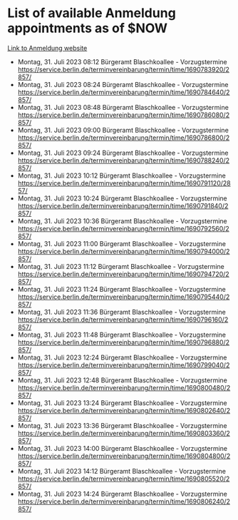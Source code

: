 # List of available Anmeldung appointments as of $NOW
[Link to Anmeldung website](https://service.berlin.de/terminvereinbarung/termin/tag.php?termin=1&anliegen[]=120686&dienstleisterlist=122210,122217,327316,122219,327312,122227,327314,122231,327346,122243,327348,122254,122252,329742,122260,329745,122262,329748,122271,327278,122273,327274,122277,327276,330436,122280,327294,122282,327290,122284,327292,122291,327270,122285,327266,122286,327264,122296,327268,150230,329760,122297,327286,122294,327284,122312,329763,122314,329775,122304,327330,122311,327334,122309,327332,317869,122281,327352,122279,329772,122283,122276,327324,122274,327326,122267,329766,122246,327318,122251,327320,122257,327322,122208,327298,122226,327300&herkunft=http%3A%2F%2Fservice.berlin.de%2Fdienstleistung%2F120686%2F)
- Montag, 31. Juli 2023 08:12 Bürgeramt Blaschkoallee - Vorzugstermine https://service.berlin.de/terminvereinbarung/termin/time/1690783920/2857/
- Montag, 31. Juli 2023 08:24 Bürgeramt Blaschkoallee - Vorzugstermine https://service.berlin.de/terminvereinbarung/termin/time/1690784640/2857/
- Montag, 31. Juli 2023 08:48 Bürgeramt Blaschkoallee - Vorzugstermine https://service.berlin.de/terminvereinbarung/termin/time/1690786080/2857/
- Montag, 31. Juli 2023 09:00 Bürgeramt Blaschkoallee - Vorzugstermine https://service.berlin.de/terminvereinbarung/termin/time/1690786800/2857/
- Montag, 31. Juli 2023 09:24 Bürgeramt Blaschkoallee - Vorzugstermine https://service.berlin.de/terminvereinbarung/termin/time/1690788240/2857/
- Montag, 31. Juli 2023 10:12 Bürgeramt Blaschkoallee - Vorzugstermine https://service.berlin.de/terminvereinbarung/termin/time/1690791120/2857/
- Montag, 31. Juli 2023 10:24 Bürgeramt Blaschkoallee - Vorzugstermine https://service.berlin.de/terminvereinbarung/termin/time/1690791840/2857/
- Montag, 31. Juli 2023 10:36 Bürgeramt Blaschkoallee - Vorzugstermine https://service.berlin.de/terminvereinbarung/termin/time/1690792560/2857/
- Montag, 31. Juli 2023 11:00 Bürgeramt Blaschkoallee - Vorzugstermine https://service.berlin.de/terminvereinbarung/termin/time/1690794000/2857/
- Montag, 31. Juli 2023 11:12 Bürgeramt Blaschkoallee - Vorzugstermine https://service.berlin.de/terminvereinbarung/termin/time/1690794720/2857/
- Montag, 31. Juli 2023 11:24 Bürgeramt Blaschkoallee - Vorzugstermine https://service.berlin.de/terminvereinbarung/termin/time/1690795440/2857/
- Montag, 31. Juli 2023 11:36 Bürgeramt Blaschkoallee - Vorzugstermine https://service.berlin.de/terminvereinbarung/termin/time/1690796160/2857/
- Montag, 31. Juli 2023 11:48 Bürgeramt Blaschkoallee - Vorzugstermine https://service.berlin.de/terminvereinbarung/termin/time/1690796880/2857/
- Montag, 31. Juli 2023 12:24 Bürgeramt Blaschkoallee - Vorzugstermine https://service.berlin.de/terminvereinbarung/termin/time/1690799040/2857/
- Montag, 31. Juli 2023 12:48 Bürgeramt Blaschkoallee - Vorzugstermine https://service.berlin.de/terminvereinbarung/termin/time/1690800480/2857/
- Montag, 31. Juli 2023 13:24 Bürgeramt Blaschkoallee - Vorzugstermine https://service.berlin.de/terminvereinbarung/termin/time/1690802640/2857/
- Montag, 31. Juli 2023 13:36 Bürgeramt Blaschkoallee - Vorzugstermine https://service.berlin.de/terminvereinbarung/termin/time/1690803360/2857/
- Montag, 31. Juli 2023 14:00 Bürgeramt Blaschkoallee - Vorzugstermine https://service.berlin.de/terminvereinbarung/termin/time/1690804800/2857/
- Montag, 31. Juli 2023 14:12 Bürgeramt Blaschkoallee - Vorzugstermine https://service.berlin.de/terminvereinbarung/termin/time/1690805520/2857/
- Montag, 31. Juli 2023 14:24 Bürgeramt Blaschkoallee - Vorzugstermine https://service.berlin.de/terminvereinbarung/termin/time/1690806240/2857/
